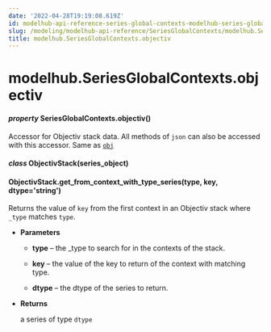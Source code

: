 ```yaml
---
date: '2022-04-28T19:19:08.619Z'
id: modelhub-api-reference-series-global-contexts-modelhub-series-global-contexts-objectiv
slug: /modeling/modelhub-api-reference/SeriesGlobalContexts/modelhub.SeriesGlobalContexts.objectiv/
title: modelhub.SeriesGlobalContexts.objectiv
---
```


# modelhub.SeriesGlobalContexts.objectiv


#### _property_ SeriesGlobalContexts.objectiv()
Accessor for Objectiv stack data. All methods of `json` can also be accessed with this
accessor. Same as [`obj`](/docs/modeling/modelhub-api-reference/SeriesGlobalContexts/modelhub.SeriesGlobalContexts.obj/#modelhub.SeriesGlobalContexts.obj)


#### _class_ ObjectivStack(series_object)
<!-- !! processed by numpydoc !! -->

#### ObjectivStack.get_from_context_with_type_series(type, key, dtype='string')
Returns the value of `key` from the first context in an Objectiv stack where `_type` matches `type`.


* **Parameters**

    
    * **type** – the _type to search for in the contexts of the stack.


    * **key** – the value of the key to return of the context with matching type.


    * **dtype** – the dtype of the series to return.



* **Returns**

    a series of type `dtype`


<!-- !! processed by numpydoc !! -->
<!-- !! processed by numpydoc !! -->
